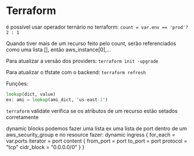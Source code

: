 # Terraform


é possível usar operador ternário no terraform:
`count = var.env == 'prod'? 2 : 1`

Quando tiver mais de um recurso feito pelo count, serão referenciados como uma lista [], então aws_instance[0],...

Para atualizar a versão dos providers:
`terraform init -upgrade`

Para atualizar o tfstate com o backend:
`terraform refresh`

Funções:
```terraform
lookup(dict, value)
ex: ami = lookup(ami_dict, 'us-east-1')
```

`terraform` validate verifica se os atributos de um recurso estão setados corretamente


dynamic blocks
podemos fazer uma lista ex uma lista de port dentro de um aws_security_group
e no resource fazer:
dynamic ingress {
    for_each = var.ports
    iterator = port
    content {
        from_port = port
        to_port = port
        protocol = "tcp"
        cidr_block = "0.0.0.0/0"
    }
}